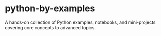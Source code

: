 # python-by-examples
A hands-on collection of Python examples, notebooks, and mini-projects covering core concepts to advanced topics.
